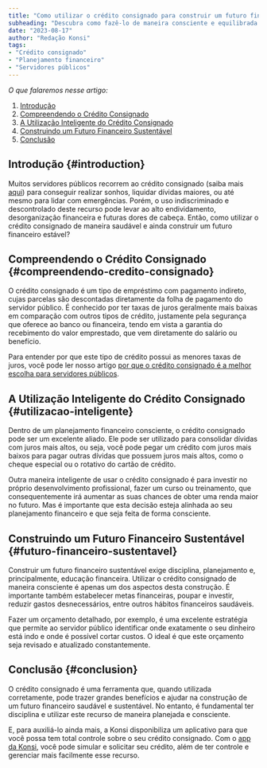 ```yaml
---
title: "Como utilizar o crédito consignado para construir um futuro financeiro sustentável"
subheading: "Descubra como fazê-lo de maneira consciente e equilibrada para servidores públicos"
date: "2023-08-17"
author: "Redação Konsi"
tags:
- "Crédito consignado"
- "Planejamento financeiro"
- "Servidores públicos"
---
```


_O que falaremos nesse artigo:_ 

1. [Introdução](#introduction)
2. [Compreendendo o Crédito Consignado](#compreendendo-credito-consignado)
3. [A Utilização Inteligente do Crédito Consignado](#utilizacao-inteligente)
4. [Construindo um Futuro Financeiro Sustentável](#futuro-financeiro-sustentavel)
5. [Conclusão](#conclusion)

## Introdução {#introduction}

Muitos servidores públicos recorrem ao crédito consignado (saiba mais [aqui](https://konsi.com.br/postagens/tudo-sobre-prova-de-vida-do-inss-para-servidores-pblicos)) para conseguir realizar sonhos, liquidar dívidas maiores, ou até mesmo para lidar com emergências. Porém, o uso indiscriminado e descontrolado deste recurso pode levar ao alto endividamento, desorganização financeira e futuras dores de cabeça. Então, como utilizar o crédito consignado de maneira saudável e ainda construir um futuro financeiro estável?

## Compreendendo o Crédito Consignado {#compreendendo-credito-consignado}

O crédito consignado é um tipo de empréstimo com pagamento indireto, cujas parcelas são descontadas diretamente da folha de pagamento do servidor público. É conhecido por ter taxas de juros geralmente mais baixas em comparação com outros tipos de crédito, justamente pela segurança que oferece ao banco ou financeira, tendo em vista a garantia do recebimento do valor emprestado, que vem diretamente do salário ou benefício. 

Para entender por que este tipo de crédito possui as menores taxas de juros, você pode ler nosso artigo [por que o crédito consignado é a melhor escolha para servidores públicos](https://konsi.com.br/postagens/por-que-o-crdito-consignado-a-melhor-escolha-para-servidores-pblicos).

## A Utilização Inteligente do Crédito Consignado {#utilizacao-inteligente}

Dentro de um planejamento financeiro consciente, o crédito consignado pode ser um excelente aliado. Ele pode ser utilizado para consolidar dívidas com juros mais altos, ou seja, você pode pegar um crédito com juros mais baixos para pagar outras dívidas que possuem juros mais altos, como o cheque especial ou o rotativo do cartão de crédito.

Outra maneira inteligente de usar o crédito consignado é para investir no próprio desenvolvimento profissional, fazer um curso ou treinamento, que consequentemente irá aumentar as suas chances de obter uma renda maior no futuro. Mas é importante que esta decisão esteja alinhada ao seu planejamento financeiro e que seja feita de forma consciente.

## Construindo um Futuro Financeiro Sustentável {#futuro-financeiro-sustentavel}

Construir um futuro financeiro sustentável exige disciplina, planejamento e, principalmente, educação financeira. Utilizar o crédito consignado de maneira consciente é apenas um dos aspectos desta construção. É importante também estabelecer metas financeiras, poupar e investir, reduzir gastos desnecessários, entre outros hábitos financeiros saudáveis.

Fazer um orçamento detalhado, por exemplo, é uma excelente estratégia que permite ao servidor público identificar onde exatamente o seu dinheiro está indo e onde é possível cortar custos. O ideal é que este orçamento seja revisado e atualizado constantemente.

## Conclusão {#conclusion}

O crédito consignado é uma ferramenta que, quando utilizada corretamente, pode trazer grandes benefícios e ajudar na construção de um futuro financeiro saudável e sustentável. No entanto, é fundamental ter disciplina e utilizar este recurso de maneira planejada e consciente.

E, para auxiliá-lo ainda mais, a Konsi disponibiliza um aplicativo para que você possa tem total controle sobre o seu crédito consignado. Com o [app da Konsi](https://konsi.com.br/download), você pode simular e solicitar seu crédito, além de ter controle e gerenciar mais facilmente esse recurso.